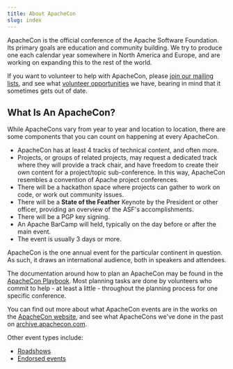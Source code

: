 ```yaml
---
title: About ApacheCon
slug: index
---
```


ApacheCon is the official conference of the Apache Software Foundation.
Its primary goals are education and community building. We try to
produce one each calendar year somewhere in North America and Europe,
and are working on expanding this to the rest of the world.

If you want to volunteer to help with ApacheCon, please 
[join our mailing lists](/involved/mailing-lists.html), 
and see what [volunteer opportunities](/about/apachecon/volunteer.html) we have, 
bearing in mind that it sometimes gets out of date.

## What Is An ApacheCon?

While ApacheCons vary from year to year and location to location, there
are some components that you can count on happening at every ApacheCon.

 - ApacheCon has at least 4 tracks of technical content, and often more.
 - Projects, or groups of related projects, may request a dedicated
   track where they will provide a track chair, and have freedom to
   create their own content for a project/topic sub-conference. In this
   way, ApacheCon resembles a convention of Apache project conferences.
 - There will be a hackathon space where projects can gather to work on
   code, or work out community issues.
 - There will be a **State of the Feather** Keynote by the President or 
   other officer, providing an overview of the ASF's accomplishments.
 - There will be a PGP key signing.
 - An Apache BarCamp will held, typically on the day before or after the
   main event.
 - The event is usually 3 days or more.

ApacheCon is the one annual event for the particular continent in
question. As such, it draws an international audience, both in 
speakers and attendees.

The documentation around how to plan an ApacheCon may be found in the
[ApacheCon Playbook](/about/apachecon/playbook.html).  Most planning tasks 
are done by volunteers who commit to help - at least a little - throughout 
the planning process for one specific conference.

You can find out more about what ApacheCon events are in the works on
the [ApacheCon website](https://apachecon.com/), and see what ApacheCons
we've done in the past on
[archive.apachecon.com](https://archive.apachecon.com/).

Other event types include:

  - [Roadshows](/about/roadshow.html)
  - [Endorsed events](/about/endorsed.html)
